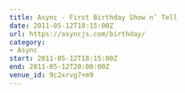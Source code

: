 ```yaml
---
title: Async - First Birthday Show n’ Tell
date: 2011-05-12T18:15:00Z
url: https://asyncjs.com/birthday/
category:
- Async
start: 2011-05-12T18:15:00Z
end: 2011-05-12T20:00:00Z
venue_id: 9c2xrvg7+m9
---
```

